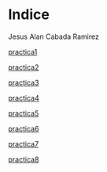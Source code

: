 
<h1> Indice </h1>

Jesus Alan Cabada Ramirez

<a href="jesussalan.github.io/Practica1.html">practica1</a>

<a href="jesussalan.github.io/practica2.html">practica2</a>

<a href="jesussalan.github.io/practica3.html">practica3</a>

<a href="jesussalan.github.io/practica4.html">practica4</a>

<a href="jesussalan.github.io/practica5.html">practica5</a>

<a href="jesussalan.github.io/practica6.html">practica6</a>

<a href="jesussalan.github.io/practica7.html">practica7</a>

<a href="jesussalan.github.io/practica8.html">practica8</a>
